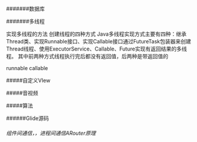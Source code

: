 
#######数据库


#######多线程

实现多线程的方法
创建线程的四种方式
Java多线程实现方式主要有四种：继承Thread类、实现Runnable接口、实现Callable接口通过FutureTask包装器来创建Thread线程、使用ExecutorService、Callable、Future实现有返回结果的多线程。
其中前两种方式线程执行完后都没有返回值，后两种是带返回值的


runnable
callable


#####自定义VIew





#####音视频




#####算法


######Glide源码


###### 组件间通信，，进程间通信ARouter原理